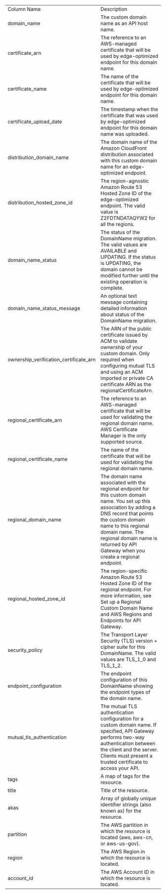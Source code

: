 <table>
	<tr><td>Column Name</td><td>Description</td></tr>
	<tr><td>domain_name</td><td>The custom domain name as an API host name.</td></tr>
	<tr><td>certificate_arn</td><td>The reference to an AWS-managed certificate that will be used by edge-optimized endpoint for this domain name.</td></tr>
	<tr><td>certificate_name</td><td>The name of the certificate that will be used by edge-optimized endpoint for this domain name.</td></tr>
	<tr><td>certificate_upload_date</td><td>The timestamp when the certificate that was used by edge-optimized endpoint for this domain name was uploaded.</td></tr>
	<tr><td>distribution_domain_name</td><td>The domain name of the Amazon CloudFront distribution associated with this custom domain name for an edge-optimized endpoint.</td></tr>
	<tr><td>distribution_hosted_zone_id</td><td>The region-agnostic Amazon Route 53 Hosted Zone ID of the edge-optimized endpoint. The valid value is Z2FDTNDATAQYW2 for all the regions.</td></tr>
	<tr><td>domain_name_status</td><td>The status of the DomainName migration. The valid values are AVAILABLE and UPDATING. If the status is UPDATING, the domain cannot be modified further until the existing operation is complete.</td></tr>
	<tr><td>domain_name_status_message</td><td>An optional text message containing detailed information about status of the DomainName migration.</td></tr>
	<tr><td>ownership_verification_certificate_arn</td><td>The ARN of the public certificate issued by ACM to validate ownership of your custom domain. Only required when configuring mutual TLS and using an ACM imported or private CA certificate ARN as the regionalCertificateArn.</td></tr>
	<tr><td>regional_certificate_arn</td><td>The reference to an AWS-managed certificate that will be used for validating the regional domain name. AWS Certificate Manager is the only supported source.</td></tr>
	<tr><td>regional_certificate_name</td><td>The name of the certificate that will be used for validating the regional domain name.</td></tr>
	<tr><td>regional_domain_name</td><td>The domain name associated with the regional endpoint for this custom domain name. You set up this association by adding a DNS record that points the custom domain name to this regional domain name. The regional domain name is returned by API Gateway when you create a regional endpoint.</td></tr>
	<tr><td>regional_hosted_zone_id</td><td>The region-specific Amazon Route 53 Hosted Zone ID of the regional endpoint. For more information, see Set up a Regional Custom Domain Name and AWS Regions and Endpoints for API Gateway.</td></tr>
	<tr><td>security_policy</td><td>The Transport Layer Security (TLS) version + cipher suite for this DomainName. The valid values are TLS_1_0 and TLS_1_2.</td></tr>
	<tr><td>endpoint_configuration</td><td>The endpoint configuration of this DomainName showing the endpoint types of the domain name.</td></tr>
	<tr><td>mutual_tls_authentication</td><td>The mutual TLS authentication configuration for a custom domain name. If specified, API Gateway performs two-way authentication between the client and the server. Clients must present a trusted certificate to access your API.</td></tr>
	<tr><td>tags</td><td>A map of tags for the resource.</td></tr>
	<tr><td>title</td><td>Title of the resource.</td></tr>
	<tr><td>akas</td><td>Array of globally unique identifier strings (also known as) for the resource.</td></tr>
	<tr><td>partition</td><td>The AWS partition in which the resource is located (aws, aws-cn, or aws-us-gov).</td></tr>
	<tr><td>region</td><td>The AWS Region in which the resource is located.</td></tr>
	<tr><td>account_id</td><td>The AWS Account ID in which the resource is located.</td></tr>
</table>